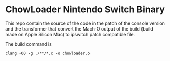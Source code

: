 # ChowLoader Nintendo Switch Binary

This repo contain the source of the code in the patch of the console version and the transformer that convert the Mach-O output of the build (build made on Apple Silicon Mac) to ipswitch patch compatible file.

The build command is

```console
clang -O0 -g ./**/*.c -o chowloader.o
```